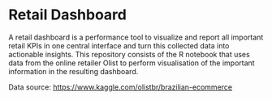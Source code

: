 # Retail Dashboard

A retail dashboard is a performance tool to visualize and report all important retail KPIs in one central interface and turn this collected data into actionable insights.
This repository consists of the R notebook that uses data from the online retailer Olist to perform visualisation of the important information in the resulting dashboard.

Data source: https://www.kaggle.com/olistbr/brazilian-ecommerce

